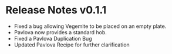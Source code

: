 # Release Notes v0.1.1

- Fixed a bug allowing Vegemite to be placed on an empty plate.
- Pavlova now provides a standard hob.
- Fixed a Pavlova Duplication Bug
- Updated Pavlova Recipe for further clarification